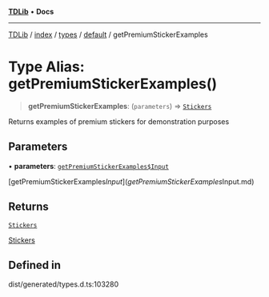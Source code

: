 [**TDLib**](../../../../../../README.md) • **Docs**

***

[TDLib](../../../../../../modules.md) / [index](../../../../../README.md) / [types](../../../README.md) / [default](../README.md) / getPremiumStickerExamples

# Type Alias: getPremiumStickerExamples()

> **getPremiumStickerExamples**: (`parameters`) => [`Stickers`](Stickers-1.md)

Returns examples of premium stickers for demonstration purposes

## Parameters

• **parameters**: [`getPremiumStickerExamples$Input`](getPremiumStickerExamples$Input.md)

[getPremiumStickerExamples$Input](getPremiumStickerExamples$Input.md)

## Returns

[`Stickers`](Stickers-1.md)

[Stickers](Stickers-1.md)

## Defined in

dist/generated/types.d.ts:103280

